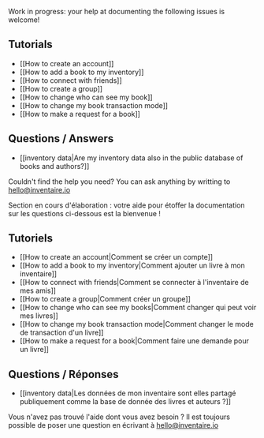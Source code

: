 <!-- LANG:EN, title="Frequently Asked Questions"-->
Work in progress: your help at documenting the following issues is welcome!

## Tutorials

* [[How to create an account]]
* [[How to add a book to my inventory]]
* [[How to connect with friends]]
* [[How to create a group]]
* [[How to change who can see my book]]
* [[How to change my book transaction mode]]
* [[How to make a request for a book]]

## Questions / Answers

* [[inventory data|Are my inventory data also in the public database of books and authors?]]

Couldn't find the help you need? You can ask anything by writting to [hello@inventaire.io](mailto:hello@inventaire.io)

<!-- LANG:FR, title="Foire Aux Questions"-->
Section en cours d'élaboration : votre aide pour étoffer la documentation sur les questions ci-dessous est la bienvenue !

## Tutoriels

* [[How to create an account|Comment se créer un compte]]
* [[How to add a book to my inventory|Comment ajouter un livre à mon inventaire]]
* [[How to connect with friends|Comment se connecter à l'inventaire de mes amis]]
* [[How to create a group|Comment créer un groupe]]
* [[How to change who can see my books|Comment changer qui peut voir mes livres]]
* [[How to change my book transaction mode|Comment changer le mode de transaction d'un livre]]
* [[How to make a request for a book|Comment faire une demande pour un livre]]

## Questions / Réponses

* [[inventory data|Les données de mon inventaire sont elles partagé publiquement comme la base de donnée des livres et auteurs ?]]

Vous n'avez pas trouvé l'aide dont vous avez besoin ? Il est toujours possible de poser une question en écrivant à [hello@inventaire.io](mailto:hello@inventaire.io)